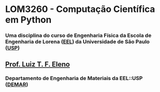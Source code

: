 # LOM3260 - Computação Científica em Python

### Uma disciplina do curso de Engenharia Física da Escola de Engenharia de Lorena ([EEL]) da Universidade de São Paulo ([USP])

## [Prof. Luiz T. F. Eleno](http://www.demar.eel.usp.br/docentes/luiz-tadeu-fernandes-eleno.html)

### Departamento de Engenharia de Materiais da EEL::USP ([DEMAR])

[USP]: http://www.usp.br/
[EEL]: http://www.eel.usp.br/
[DEMAR]: http://www.demar.eel.usp.br/
